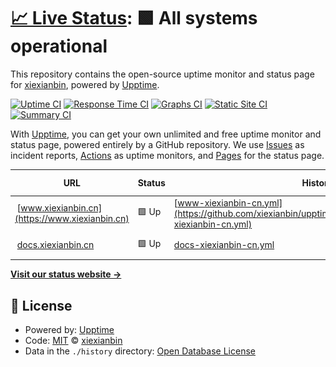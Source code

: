 # [📈 Live Status](https://status.xiexianbin.cn): <!--live status--> **🟩 All systems operational**

This repository contains the open-source uptime monitor and status page for [xiexianbin](https://www.xiexianbin.cn), powered by [Upptime](https://github.com/upptime/upptime).

[![Uptime CI](https://github.com/xiexianbin/upptime/workflows/Uptime%20CI/badge.svg)](https://github.com/xiexianbin/upptime/actions?query=workflow%3A%22Uptime+CI%22)
[![Response Time CI](https://github.com/xiexianbin/upptime/workflows/Response%20Time%20CI/badge.svg)](https://github.com/xiexianbin/upptime/actions?query=workflow%3A%22Response+Time+CI%22)
[![Graphs CI](https://github.com/xiexianbin/upptime/workflows/Graphs%20CI/badge.svg)](https://github.com/xiexianbin/upptime/actions?query=workflow%3A%22Graphs+CI%22)
[![Static Site CI](https://github.com/xiexianbin/upptime/workflows/Static%20Site%20CI/badge.svg)](https://github.com/xiexianbin/upptime/actions?query=workflow%3A%22Static+Site+CI%22)
[![Summary CI](https://github.com/xiexianbin/upptime/workflows/Summary%20CI/badge.svg)](https://github.com/xiexianbin/upptime/actions?query=workflow%3A%22Summary+CI%22)

With [Upptime](https://upptime.js.org), you can get your own unlimited and free uptime monitor and status page, powered entirely by a GitHub repository. We use [Issues](https://github.com/xiexianbin/upptime/issues) as incident reports, [Actions](https://github.com/xiexianbin/upptime/actions) as uptime monitors, and [Pages](https://status.xiexianbin.cn) for the status page.

<!--start: status pages-->
<!-- This summary is generated by Upptime (https://github.com/upptime/upptime) -->
<!-- Do not edit this manually, your changes will be overwritten -->
<!-- prettier-ignore -->
| URL | Status | History | Response Time | Uptime |
| --- | ------ | ------- | ------------- | ------ |
| <img alt="" src="https://icons.duckduckgo.com/ip3/www.xiexianbin.cn.ico" height="13"> [www.xiexianbin.cn](https://www.xiexianbin.cn) | 🟩 Up | [www-xiexianbin-cn.yml](https://github.com/xiexianbin/upptime/commits/HEAD/history/www-xiexianbin-cn.yml) | <details><summary><img alt="Response time graph" src="./graphs/www-xiexianbin-cn/response-time-week.png" height="20"> 2227ms</summary><br><a href="https://xiexianbin.github.io/upptime/history/www-xiexianbin-cn"><img alt="Response time 1511" src="https://img.shields.io/endpoint?url=https%3A%2F%2Fraw.githubusercontent.com%2Fxiexianbin%2Fupptime%2FHEAD%2Fapi%2Fwww-xiexianbin-cn%2Fresponse-time.json"></a><br><a href="https://xiexianbin.github.io/upptime/history/www-xiexianbin-cn"><img alt="24-hour response time 886" src="https://img.shields.io/endpoint?url=https%3A%2F%2Fraw.githubusercontent.com%2Fxiexianbin%2Fupptime%2FHEAD%2Fapi%2Fwww-xiexianbin-cn%2Fresponse-time-day.json"></a><br><a href="https://xiexianbin.github.io/upptime/history/www-xiexianbin-cn"><img alt="7-day response time 2227" src="https://img.shields.io/endpoint?url=https%3A%2F%2Fraw.githubusercontent.com%2Fxiexianbin%2Fupptime%2FHEAD%2Fapi%2Fwww-xiexianbin-cn%2Fresponse-time-week.json"></a><br><a href="https://xiexianbin.github.io/upptime/history/www-xiexianbin-cn"><img alt="30-day response time 3555" src="https://img.shields.io/endpoint?url=https%3A%2F%2Fraw.githubusercontent.com%2Fxiexianbin%2Fupptime%2FHEAD%2Fapi%2Fwww-xiexianbin-cn%2Fresponse-time-month.json"></a><br><a href="https://xiexianbin.github.io/upptime/history/www-xiexianbin-cn"><img alt="1-year response time 1724" src="https://img.shields.io/endpoint?url=https%3A%2F%2Fraw.githubusercontent.com%2Fxiexianbin%2Fupptime%2FHEAD%2Fapi%2Fwww-xiexianbin-cn%2Fresponse-time-year.json"></a></details> | <details><summary><a href="https://xiexianbin.github.io/upptime/history/www-xiexianbin-cn">100.00%</a></summary><a href="https://xiexianbin.github.io/upptime/history/www-xiexianbin-cn"><img alt="All-time uptime 100.00%" src="https://img.shields.io/endpoint?url=https%3A%2F%2Fraw.githubusercontent.com%2Fxiexianbin%2Fupptime%2FHEAD%2Fapi%2Fwww-xiexianbin-cn%2Fuptime.json"></a><br><a href="https://xiexianbin.github.io/upptime/history/www-xiexianbin-cn"><img alt="24-hour uptime 100.00%" src="https://img.shields.io/endpoint?url=https%3A%2F%2Fraw.githubusercontent.com%2Fxiexianbin%2Fupptime%2FHEAD%2Fapi%2Fwww-xiexianbin-cn%2Fuptime-day.json"></a><br><a href="https://xiexianbin.github.io/upptime/history/www-xiexianbin-cn"><img alt="7-day uptime 100.00%" src="https://img.shields.io/endpoint?url=https%3A%2F%2Fraw.githubusercontent.com%2Fxiexianbin%2Fupptime%2FHEAD%2Fapi%2Fwww-xiexianbin-cn%2Fuptime-week.json"></a><br><a href="https://xiexianbin.github.io/upptime/history/www-xiexianbin-cn"><img alt="30-day uptime 99.96%" src="https://img.shields.io/endpoint?url=https%3A%2F%2Fraw.githubusercontent.com%2Fxiexianbin%2Fupptime%2FHEAD%2Fapi%2Fwww-xiexianbin-cn%2Fuptime-month.json"></a><br><a href="https://xiexianbin.github.io/upptime/history/www-xiexianbin-cn"><img alt="1-year uptime 100.00%" src="https://img.shields.io/endpoint?url=https%3A%2F%2Fraw.githubusercontent.com%2Fxiexianbin%2Fupptime%2FHEAD%2Fapi%2Fwww-xiexianbin-cn%2Fuptime-year.json"></a></details>
| <img alt="" src="https://icons.duckduckgo.com/ip3/docs.xiexianbin.cn.ico" height="13"> [docs.xiexianbin.cn](https://docs.xiexianbin.cn) | 🟩 Up | [docs-xiexianbin-cn.yml](https://github.com/xiexianbin/upptime/commits/HEAD/history/docs-xiexianbin-cn.yml) | <details><summary><img alt="Response time graph" src="./graphs/docs-xiexianbin-cn/response-time-week.png" height="20"> 767ms</summary><br><a href="https://xiexianbin.github.io/upptime/history/docs-xiexianbin-cn"><img alt="Response time 1442" src="https://img.shields.io/endpoint?url=https%3A%2F%2Fraw.githubusercontent.com%2Fxiexianbin%2Fupptime%2FHEAD%2Fapi%2Fdocs-xiexianbin-cn%2Fresponse-time.json"></a><br><a href="https://xiexianbin.github.io/upptime/history/docs-xiexianbin-cn"><img alt="24-hour response time 851" src="https://img.shields.io/endpoint?url=https%3A%2F%2Fraw.githubusercontent.com%2Fxiexianbin%2Fupptime%2FHEAD%2Fapi%2Fdocs-xiexianbin-cn%2Fresponse-time-day.json"></a><br><a href="https://xiexianbin.github.io/upptime/history/docs-xiexianbin-cn"><img alt="7-day response time 767" src="https://img.shields.io/endpoint?url=https%3A%2F%2Fraw.githubusercontent.com%2Fxiexianbin%2Fupptime%2FHEAD%2Fapi%2Fdocs-xiexianbin-cn%2Fresponse-time-week.json"></a><br><a href="https://xiexianbin.github.io/upptime/history/docs-xiexianbin-cn"><img alt="30-day response time 2081" src="https://img.shields.io/endpoint?url=https%3A%2F%2Fraw.githubusercontent.com%2Fxiexianbin%2Fupptime%2FHEAD%2Fapi%2Fdocs-xiexianbin-cn%2Fresponse-time-month.json"></a><br><a href="https://xiexianbin.github.io/upptime/history/docs-xiexianbin-cn"><img alt="1-year response time 1567" src="https://img.shields.io/endpoint?url=https%3A%2F%2Fraw.githubusercontent.com%2Fxiexianbin%2Fupptime%2FHEAD%2Fapi%2Fdocs-xiexianbin-cn%2Fresponse-time-year.json"></a></details> | <details><summary><a href="https://xiexianbin.github.io/upptime/history/docs-xiexianbin-cn">100.00%</a></summary><a href="https://xiexianbin.github.io/upptime/history/docs-xiexianbin-cn"><img alt="All-time uptime 100.00%" src="https://img.shields.io/endpoint?url=https%3A%2F%2Fraw.githubusercontent.com%2Fxiexianbin%2Fupptime%2FHEAD%2Fapi%2Fdocs-xiexianbin-cn%2Fuptime.json"></a><br><a href="https://xiexianbin.github.io/upptime/history/docs-xiexianbin-cn"><img alt="24-hour uptime 100.00%" src="https://img.shields.io/endpoint?url=https%3A%2F%2Fraw.githubusercontent.com%2Fxiexianbin%2Fupptime%2FHEAD%2Fapi%2Fdocs-xiexianbin-cn%2Fuptime-day.json"></a><br><a href="https://xiexianbin.github.io/upptime/history/docs-xiexianbin-cn"><img alt="7-day uptime 100.00%" src="https://img.shields.io/endpoint?url=https%3A%2F%2Fraw.githubusercontent.com%2Fxiexianbin%2Fupptime%2FHEAD%2Fapi%2Fdocs-xiexianbin-cn%2Fuptime-week.json"></a><br><a href="https://xiexianbin.github.io/upptime/history/docs-xiexianbin-cn"><img alt="30-day uptime 100.00%" src="https://img.shields.io/endpoint?url=https%3A%2F%2Fraw.githubusercontent.com%2Fxiexianbin%2Fupptime%2FHEAD%2Fapi%2Fdocs-xiexianbin-cn%2Fuptime-month.json"></a><br><a href="https://xiexianbin.github.io/upptime/history/docs-xiexianbin-cn"><img alt="1-year uptime 100.00%" src="https://img.shields.io/endpoint?url=https%3A%2F%2Fraw.githubusercontent.com%2Fxiexianbin%2Fupptime%2FHEAD%2Fapi%2Fdocs-xiexianbin-cn%2Fuptime-year.json"></a></details>

<!--end: status pages-->

[**Visit our status website →**](https://status.xiexianbin.cn)

## 📄 License

- Powered by: [Upptime](https://github.com/upptime/upptime)
- Code: [MIT](./LICENSE) © [xiexianbin](https://www.xiexianbin.cn)
- Data in the `./history` directory: [Open Database License](https://opendatacommons.org/licenses/odbl/1-0/)
